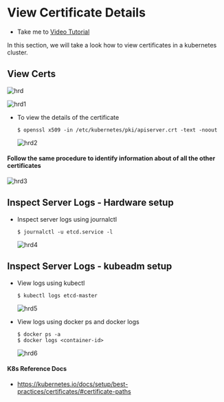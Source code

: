 # View Certificate Details
  - Take me to [Video Tutorial](https://kodekloud.com/topic/view-certificate-details/)
  
In this section, we will take a look how to view certificates in a kubernetes cluster.

## View Certs 
 ![hrd](../../images/hrd.PNG)

 ![hrd1](../../images/hrd1.PNG)
 
 - To view the details of the certificate
   ```
   $ openssl x509 -in /etc/kubernetes/pki/apiserver.crt -text -noout
   ```
   
   ![hrd2](../../images/hrd2.PNG)
   
#### Follow the same procedure to identify information about of all the other certificates

   ![hrd3](../../images/hrd3.PNG)
   
## Inspect Server Logs - Hardware setup
- Inspect server logs using journalctl
  ```
  $ journalctl -u etcd.service -l
  ```
  
  ![hrd4](../../images/hrd4.PNG)
  
## Inspect Server Logs - kubeadm setup
- View logs using kubectl
  ```
  $ kubectl logs etcd-master
  ```
  ![hrd5](../../images/hrd5.PNG)
  
- View logs using docker ps and docker logs
  ```
  $ docker ps -a
  $ docker logs <container-id>
  ```
  ![hrd6](../../images/hrd6.PNG)
  
#### K8s Reference Docs
- https://kubernetes.io/docs/setup/best-practices/certificates/#certificate-paths
  
  

  

   
   

